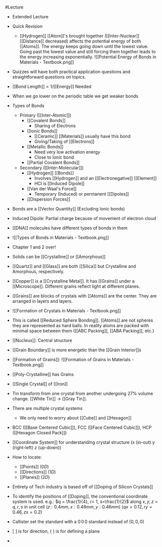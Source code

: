 #Lecture
- Extended Lecture
- Quick Revision
	- [[Hydrogen]] [[Atom]]'s brought together ([[Inter-Nuclear]] [[Distance]] decreased) affects the potential energy of both [[Atoms]]. The energy keeps going down until the lowest value. Going past the lowest value and still forcing them together leads to the energy increasing exponentially.
	  ![[Potential Energy of Bonds in Materials - Textbook.png]]
- Quizzes will have both practical application questions and straightforward questions on topics.
- [[Bond Length]] $\propto$ 1/[[Energy]] Needed
- When we go lower on the periodic table we get weaker bonds
- Types of Bonds
	- Primary ([[Inter-Atomic]]) 
		- [[Covalent Bonds]]
			- Sharing of Electrons
		- [[Ionic Bonds]]
			- [[Ceramic]] [[Materials]] usually have this bond
			- Giving/Taking of [[Electrons]]
		- [[Metallic Bonds]]
			- Need very low activation energy
			- Close to Ionic bond
		- [[Partial Covalent Bonds]]
	- Secondary ([[Inter-Molecular]])
		- [[Hydrogen]] [[Bonds]]
			- Involves [[Hydrogen]] and an [[Electronegative]] [[Element]]
			- HCl is [[Induced Dipole]]
		- [[Van der Waal's Force]]
			- Temporary (Induced) or permanent [[Dipoles]]
		- [[Dispersion Forces]]
- Bonds are a [[Vector Quantity]] (Excluding Ionic bonds)
- Induced Dipole: Partial charge because of movement of electron cloud
- [[DNA]] molecules have different types of bonds in them
- ![[Types of Bonds in Materials - Textbook.png]]
- Chapter 1 and 2 over!

- Solids can be [[Crystalline]] or [[Amorphous]]
- [[Quartz]] and [[Glass]] are both [[Silica]] but Crystalline and Amorphous, respectively.
- [[Copper]] is a [[Crystalline Metal]]. It has [[Grains]] under a [[Microscope]]. Different grains reflect light at different planes.
- [[Grains]] are blocks of crystals with [[Atoms]] are the center. They are arranged in layers and layers.  
- ![[Formation of Crystals in Materials - Textbook.png]]
- This is called [[Reduced Sphere Bonding]]. [[Atoms]] are not spheres they are represented as hard balls. In reality atoms are packed with minimal space between them ([[ABC Packing]], [[ABA Packing]], etc.)
- [[Nucleus]]: Central structure
- [[Grain Boundary]] is more energetic than the [[Grain Interior]]s
- [[Formation of Grains]]: ![[Formation of Grains in Materials - Textbook.png]]
- [[Poly-Crystalline]] has Grains
- [[Single Crystal]] of [[Iron]] 
- Tin transform from one crystal from another undergoing 27% volume change. [[White Tin]] $\to$ [[Gray Tin]].
- There are multiple crystal systems
	- We only need to worry about [[Cube]] and [[Hexagon]]
- BCC ([[Base Centered Cubic]]), FCC ([[Face Centered Cubic]]), HCP ([[Hexagon Closed Pack]])
- [[Coordinate System]] for understanding crystal structure (x (in-out) y (right-left) z (up-down))
- How to locate:
	- [[Points]] ($0D$)
	- [[Directions]] ($1D$)
	- [[Planes]] ($2D$)
- Entirety of Tech industry is based off of [[Doping of Silicon Crystals]]
- To identify the positions of [[Doping]], the conventional coordinate system is used. e.g.:
  $q = \frac{1}{4}, r= 1, s=\frac{1}{2}$
  along $x, y, z = q, r, s$ in unit cell 
  $(z:0.4mm, x:0.48mm, y:0.46mm)$
  $(qx = 0.12, ry = 0.46, zs =0.2)$
- Callister set the standard with a $0\, 0\, 0$ standard instead of $(0,0,0)$
- $[\,\,]$ is for direction, $(\,\,)$ is for defining a plane
- 
